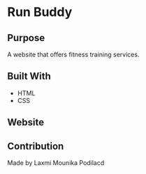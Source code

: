 # Run Buddy

## Purpose
A website that offers fitness training services.

## Built With
* HTML
* CSS

## Website


## Contribution
Made by Laxmi Mounika Podilacd 